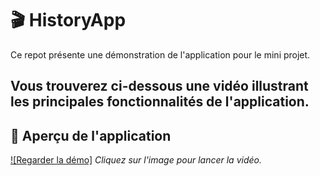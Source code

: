 # 🎬 HistoryApp

Ce repot présente une démonstration de l'application pour le mini projet.

Vous trouverez ci-dessous une vidéo illustrant les principales fonctionnalités de l'application.
---

## 📱 Aperçu de l'application

[![Regarder la démo]](./demo.mp4)
*Cliquez sur l'image pour lancer la vidéo.*

